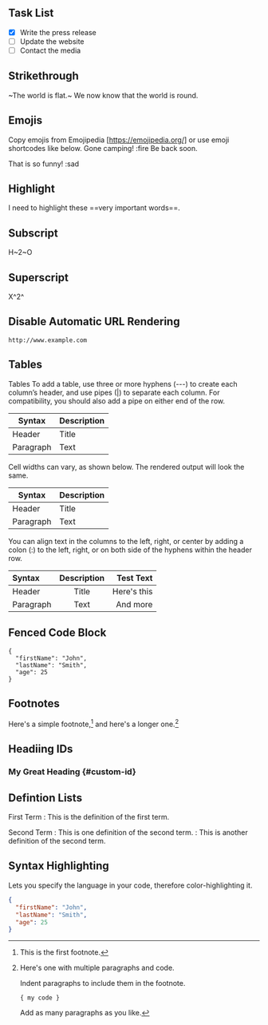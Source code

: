 ## Task List

- [x] Write the press release
- [ ] Update the website
- [ ] Contact the media

## Strikethrough

~The world is flat.~ We now know that the world is round.

## Emojis
Copy emojis from Emojipedia [https://emojipedia.org/] or use emoji shortcodes like below.
Gone camping! :fire Be back soon.

That is so funny! :sad

## Highlight

I need to highlight these ==very important words==.

## Subscript

H~2~O

## Superscript

X^2^

## Disable Automatic URL Rendering


`http://www.example.com`


## Tables

Tables
To add a table, use three or more hyphens (---) to create each column’s header, and use pipes (|) to separate each column. For compatibility, you should also add a pipe on either end of the row.

| Syntax      | Description |
| ----------- | ----------- |
| Header      | Title       |
| Paragraph   | Text        |

Cell widths can vary, as shown below. The rendered output will look the same.

| Syntax | Description |
| --- | ----------- |
| Header | Title |
| Paragraph | Text |

You can align text in the columns to the left, right, or center by adding a colon (:) to the left, right, or on both side of the hyphens within the header row.

| Syntax      | Description | Test Text     |
| :---        |    :----:   |          ---: |
| Header      | Title       | Here's this   |
| Paragraph   | Text        | And more      |

## Fenced Code Block

```
{
  "firstName": "John",
  "lastName": "Smith",
  "age": 25
}
```

## Footnotes

Here's a simple footnote,[^1] and here's a longer one.[^bignote]

[^1]: This is the first footnote.

[^bignote]: Here's one with multiple paragraphs and code.

    Indent paragraphs to include them in the footnote.

    `{ my code }`

    Add as many paragraphs as you like.

## Headiing IDs

### My Great Heading {#custom-id}

## Defintion Lists

First Term
: This is the definition of the first term.

Second Term
: This is one definition of the second term.
: This is another definition of the second term.

## Syntax Highlighting
Lets you specify the language in your code, therefore color-highlighting it.
```json
{
  "firstName": "John",
  "lastName": "Smith",
  "age": 25
}
```
